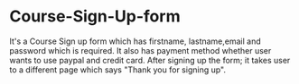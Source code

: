 # Course-Sign-Up-form
It's a Course Sign up form which has firstname, lastname,email and password which is required. 
It also has payment method whether user wants to use paypal and credit card.
After signing up the form; it takes user to a different page which says "Thank you for signing up".

